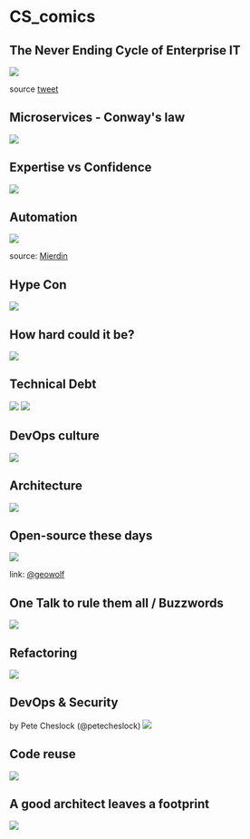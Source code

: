 # CS_comics

## The Never Ending Cycle of Enterprise IT
![](imgs/it_never_ending_cycle.jpg)

source [tweet](https://twitter.com/giano/status/1007563057617362944)

## Microservices - Conway's law
![](imgs/microservices_conway's_law.jpg)

## Expertise vs Confidence
![](imgs/expertise_vs_confidence.png)

## Automation
![](imgs/automation.jpg)

source: [Mierdin](https://twitter.com/Mierdin/status/1100535357165240320)

## Hype Con
![](imgs/hype_con.jpg)

## How hard could it be?
![](imgs/dt100424.gif)

## Technical Debt
![](imgs/technical_debt.jpg)
![](imgs/too_busy.jpg)

## DevOps culture
![](imgs/devops-explained.png)

## Architecture
![](imgs/architecture.jpg)

## Open-source these days
![](imgs/open_source_these_days.jpg)

link: [@geowolf](https://twitter.com/geowolf/status/971811346823221248)

## One Talk to rule them all / Buzzwords
![](imgs/One_Talk_to_rule_them_all.jpg)

## Refactoring
![](imgs/refactoring.jpg)


## DevOps & Security
by Pete Cheslock (@petecheslock)
![](imgs/unicorn_devops_sec.png)

## Code reuse
![](imgs/code_reuse.jpg)

## A good architect leaves a footprint
![](imgs/a_good_architect_leaves_a_footprint.jpg)
